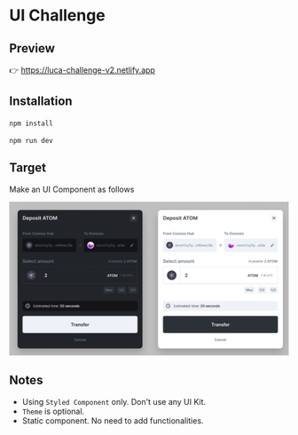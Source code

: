 # UI Challenge

## Preview

👉 https://luca-challenge-v2.netlify.app

## Installation

`npm install`

`npm run dev`

## Target

Make an UI Component as follows

![deposit](./deposit.png)

## Notes

- Using `Styled Component` only. Don't use any UI Kit.
- `Theme` is optional.
- Static component. No need to add functionalities.
